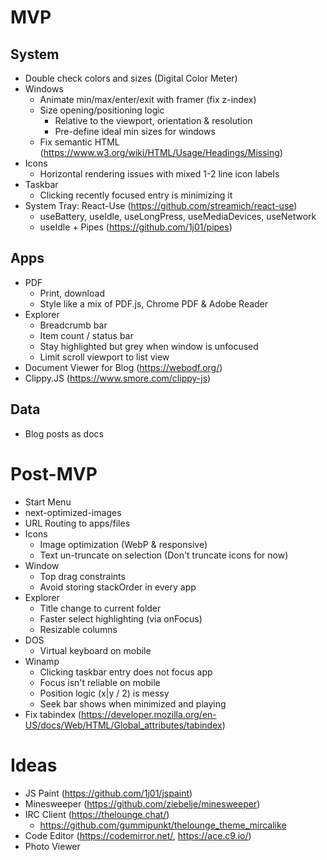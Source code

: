 # MVP

## System

- Double check colors and sizes (Digital Color Meter)
- Windows
  - Animate min/max/enter/exit with framer (fix z-index)
  - Size opening/positioning logic
    - Relative to the viewport, orientation & resolution
    - Pre-define ideal min sizes for windows
  - Fix semantic HTML (https://www.w3.org/wiki/HTML/Usage/Headings/Missing)
- Icons
  - Horizontal rendering issues with mixed 1-2 line icon labels
- Taskbar
  - Clicking recently focused entry is minimizing it
- System Tray: React-Use (https://github.com/streamich/react-use)
  - useBattery, useIdle, useLongPress, useMediaDevices, useNetwork
  - useIdle + Pipes (https://github.com/1j01/pipes)

## Apps

- PDF
  - Print, download
  - Style like a mix of PDF.js, Chrome PDF & Adobe Reader
- Explorer
  - Breadcrumb bar
  - Item count / status bar
  - Stay highlighted but grey when window is unfocused
  - Limit scroll viewport to list view
- Document Viewer for Blog (https://webodf.org/)
- Clippy.JS (https://www.smore.com/clippy-js)

## Data

- Blog posts as docs

# Post-MVP

- Start Menu
- next-optimized-images
- URL Routing to apps/files
- Icons
  - Image optimization (WebP & responsive)
  - Text un-truncate on selection (Don't truncate icons for now)
- Window
  - Top drag constraints
  - Avoid storing stackOrder in every app
- Explorer
  - Title change to current folder
  - Faster select highlighting (via onFocus)
  - Resizable columns
- DOS
  - Virtual keyboard on mobile
- Winamp
  - Clicking taskbar entry does not focus app
  - Focus isn't reliable on mobile
  - Position logic (x|y / 2) is messy
  - Seek bar shows when minimized and playing
- Fix tabindex (https://developer.mozilla.org/en-US/docs/Web/HTML/Global_attributes/tabindex)

# Ideas

- JS Paint (https://github.com/1j01/jspaint)
- Minesweeper (https://github.com/ziebelje/minesweeper)
- IRC Client (https://thelounge.chat/)
  - https://github.com/gummipunkt/thelounge_theme_mircalike
- Code Editor (https://codemirror.net/, https://ace.c9.io/)
- Photo Viewer
